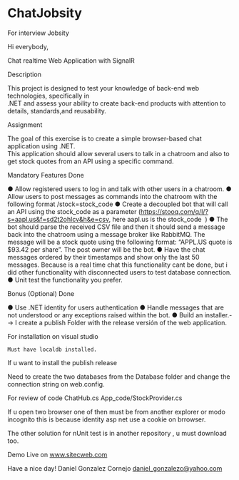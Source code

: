 # ChatJobsity
For interview Jobsity

Hi everybody,

Chat realtime Web Application with SignalR

Description 
 
This project is designed to test your knowledge of back-end web technologies, specifically in           
.NET and assess your ability to create back-​end products with attention to details, standards,and reusability. 

Assignment 
 
The goal of this exercise is to create a simple browser-based chat application using .NET.   
This application should allow several users to talk in a chatroom and also to get stock quotes from an API using a 
specific command. 

Mandatory Features Done

● Allow registered users to log in and talk with other users in a chatroom. 
● Allow users to post messages as commands into the chatroom with the following format  /stock=stock_code 
● Create a ​decoupled bot that will call an API using the stock_code as a parameter (​https://stooq.com/q/l/?s=aapl.us&f=sd2t2ohlcv&h&e=csv​, here ​aapl.us is the     stock_code ​ )
● The bot should parse the received CSV file and then it should send a message back into the chatroom using a message broker like RabbitMQ. 
   The message will be a stock quote using the following format: “APPL.US quote is $93.42 per share”. The post owner will be the bot. 
● Have the chat messages ordered by their timestamps and show only the last 50 messages. 
	Because is a real time chat this functionality cant be done, but i did other functionality with disconnected users to test database connection.
● Unit test the functionality you prefer.

Bonus (Optional) Done
 
● Use .NET identity for users authentication 
● Handle messages that are not understood or any exceptions raised within the bot.
● Build an installer.--> I create a publish Folder with the release versión of the web application.

For installation on visual studio

	Must have localdb installed.

If u want to install the publish release

Need to create the two databases from the Database folder and change the connection string on web.config.

For review of code
	ChatHub.cs
	App_code/StockProvider.cs

If u open two browser one of then must be from another explorer or modo incognito this is because identity asp net use a cookie on brrowser.


The other solution for nUnit test is in another repository , u must download too.

Demo Live on www.sitecweb.com

Have a nice day!
Daniel Gonzalez Cornejo
daniel_gonzalezc@yahoo.com

 








